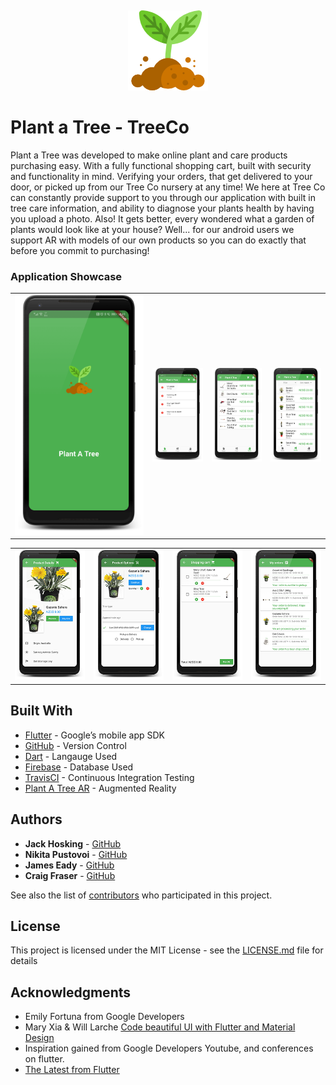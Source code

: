  ![]()

<p align="center"> 
<img src="https://github.com/jaaaxsonmh/trees_company/raw/master/tree.png">
</p>

# Plant a Tree - TreeCo
Plant a Tree was developed to make online plant and care products purchasing easy. With a fully functional shopping cart, built with security and functionality in mind. Verifying your orders, that get delivered to your door, or picked up from our Tree Co nursery at any time! We here at Tree Co can constantly provide support to you through our application with built in tree care information, and ability to diagnose your plants health by having you upload a photo. Also! It gets better, every wondered what a garden of plants would look like at your house? Well... for our android users we support AR with models of our own products so you can do exactly that before you commit to purchasing! 


### Application Showcase

|   |   |   |  |
| ------------ | ------------ | ------------ | ------------ |
| [![](https://github.com/jaaaxsonmh/trees_company/raw/master/screenshots/Full-1_framed.png?raw=true)](https://github.com/jaaaxsonmh/trees_company/raw/master/screenshots/Untitled-1_framed.png?raw=true)  | [![](https://github.com/jaaaxsonmh/trees_company/raw/master/screenshots/Untitled-2_framed.png?raw=true)](https://github.com/jaaaxsonmh/trees_company/raw/master/screenshots/Untitled-2_framed.png?raw=true)  | [![](https://github.com/jaaaxsonmh/trees_company/raw/master/screenshots/Untitled-3_framed.png?raw=true)](https://github.com/jaaaxsonmh/trees_company/raw/master/screenshots/Untitled-3_framed.png?raw=true)  |[![](https://github.com/jaaaxsonmh/trees_company/raw/master/screenshots/Untitled-4_framed.png?raw=true)](https://github.com/jaaaxsonmh/trees_company/raw/master/screenshots/Untitled-4_framed.png?raw=true)


|   |   |   |  |
| ------------ | ------------ | ------------ | ------------ |
| [![](https://github.com/jaaaxsonmh/trees_company/raw/master/screenshots/Untitled-5_framed.png?raw=true)](https://github.com/jaaaxsonmh/trees_company/raw/master/screenshots/Untitled-5_framed.png?raw=true)  | [![](https://github.com/jaaaxsonmh/trees_company/raw/master/screenshots/Untitled-6_framed.png?raw=true)](https://github.com/jaaaxsonmh/trees_company/raw/master/screenshots/Untitled-6_framed.png?raw=true)  | [![](https://github.com/jaaaxsonmh/trees_company/raw/master/screenshots/Untitled-7_framed.png?raw=true)](https://github.com/jaaaxsonmh/trees_company/raw/master/screenshots/Untitled-7_framed.png?raw=true)  |[![](https://github.com/jaaaxsonmh/trees_company/raw/master/screenshots/Untitled-8_framed.png?raw=true)](https://github.com/jaaaxsonmh/trees_company/raw/master/screenshots/Untitled-8_framed.png?raw=true)

## Built With

* [Flutter](https://flutter.io/) - Google’s mobile app SDK
* [GitHub](https://github.com/) - Version Control
* [Dart](https://www.dartlang.org/) - Langauge Used
* [Firebase](https://firebase.google.com/) - Database Used
* [TravisCI](https://travis-ci.org/) - Continuous Integration Testing
* [Plant A Tree AR](https://github.com/Deishelon/PlantATreeAR) - Augmented Reality 

## Authors


* **Jack Hosking** - [GitHub](https://github.com/jaaaxsonmh)
* **Nikita Pustovoi** - [GitHub](https://github.com/Deishelon)
* **James Eady** - [GitHub](https://github.com/Eadzz)
* **Craig Fraser** - [GitHub](https://github.com/Noodlien)


See also the list of [contributors](https://github.com/jaaaxsonmh/trees_company/graphs/contributors) who participated in this project.

## License

This project is licensed under the MIT License - see the [LICENSE.md](LICENSE.md) file for details

## Acknowledgments

* Emily Fortuna from Google Developers
* Mary Xia & Will Larche [Code beautiful UI with Flutter and Material Design](https://www.youtube.com/watch?v=hA0hrpR-o8U&t=286s)
* Inspiration gained from Google Developers Youtube, and conferences on flutter.
* [The Latest from Flutter](https://www.youtube.com/playlist?list=PLOU2XLYxmsII5MlZ8YfAwOMg5w3CaF7n9)

